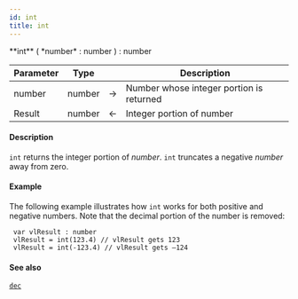 ```yaml
---
id: int
title: int
---
```


<!-- REF #_command_.int.Syntax -->**int** ( *number* : number ) : number<!-- END REF -->


<!-- REF #_command_.int.Params -->
|Parameter|Type||Description|
|---------|--- |:---:|------|
|number|number|&#8594;|Number whose integer portion is returned|
|Result|number|&#8592;|Integer portion of number|<!-- END REF -->

#### Description

`int` <!-- REF #_command_.int.Summary -->returns the integer portion of *number*<!-- END REF -->. `int` truncates a negative *number* away from zero.

#### Example

The following example illustrates how `int` works for both positive and negative numbers. Note that the decimal portion of the number is removed:

```qs
 var vlResult : number
 vlResult = int(123.4) // vlResult gets 123
 vlResult = int(-123.4) // vlResult gets –124
```

#### See also

[`dec`](dec.md)
